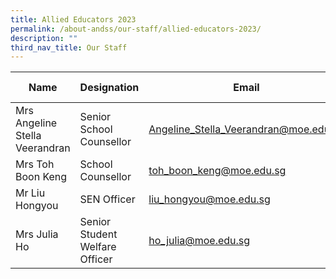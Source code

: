 ```yaml
---
title: Allied Educators 2023
permalink: /about-andss/our-staff/allied-educators-2023/
description: ""
third_nav_title: Our Staff
---
```

| Name | Designation | Email | Ext Number
| -------- | -------- | -------- |-------- |
| Mrs Angeline Stella Veerandran	|Senior School Counsellor|	[Angeline_Stella_Veerandran@moe.edu.sg](mailto:Angeline_Stella_Veerandran@moe.edu.sg)	|377
|Mrs Toh Boon Keng|	School Counsellor	|[toh_boon_keng@moe.edu.sg](mailto:toh_boon_keng@moe.edu.sg)|215
 |Mr Liu Hongyou|SEN Officer	 |[liu_hongyou@moe.edu.sg](mailto:liu_hongyou@moe.edu.sg)|376
|Mrs Julia Ho|Senior Student Welfare Officer| ho_julia@moe.edu.sg| 328